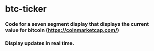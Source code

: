 # btc-ticker

### Code for a seven segment display that displays the current value for bitcoin (https://coinmarketcap.com/)
### Display updates in real time.
